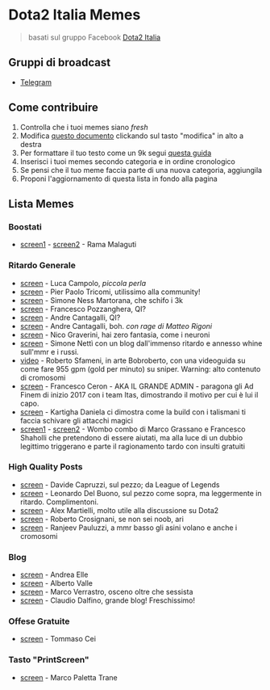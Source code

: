 # Dota2 Italia Memes
> basati sul gruppo Facebook [Dota2 Italia](https://www.facebook.com/groups/Dota2Italy/)

## Gruppi di broadcast
- [Telegram](https://t.me/dota2italiamemes)


## Come contribuire
1. Controlla che i tuoi memes siano *fresh*
2. Modifica [questo documento](https://github.com/scaccogatto/dota2-italia-memes/blob/master/README.md) clickando sul tasto "modifica" in alto a destra
3. Per formattare il tuo testo come un 9k segui [questa guida](http://daringfireball.net/projects/markdown/basics)
4. Inserisci i tuoi memes secondo categoria e in ordine cronologico
5. Se pensi che il tuo meme faccia parte di una nuova categoria, aggiungila
6. Proponi l'aggiornamento di questa lista in fondo alla pagina

## Lista Memes

### Boostati
- [screen1](http://i.imgur.com/xuNZ47z.png) - [screen2](http://i.imgur.com/DeyrGA3.png) - Rama Malaguti

### Ritardo Generale
- [screen](http://i.imgur.com/Mkiz0LH.png) - Luca Campolo, *piccola perla*
- [screen](http://i.imgur.com/D3PNjuG.png) - Pier Paolo Tricomi, utilissimo alla community!
- [screen](http://imgur.com/a/Mb9DJ) - Simone Ness Martorana, che schifo i 3k
- [screen](http://i.imgur.com/uRAmm9q.png) - Francesco Pozzanghera, QI?
- [screen](http://i.imgur.com/XtuO1sL.png) - Andre Cantagalli, QI?
- [screen](http://i.imgur.com/7kFJ6Ed.png) - Andre Cantagalli, boh. *con rage di Matteo Rigoni*
- [screen](http://i.imgur.com/COLQYld.png) - Nico Graverini, hai zero fantasia, come i neuroni
- [screen](http://i.imgur.com/yZkdljI.png) - Simone Nettì con un blog dall'immenso ritardo e annesso whine sull'mmr e i russi.
- [video](https://www.youtube.com/watch?v=CpSxp9QpMi4) - Roberto Sfameni, in arte Bobroberto, con una videoguida su come fare 955 gpm (gold per minuto) su sniper. Warning: alto contenuto di cromosomi
- [screen](http://imgur.com/a/odXNR) - Francesco Ceron - AKA IL GRANDE ADMIN - paragona gli Ad Finem di inizio 2017 con i team Itas, dimostrando il motivo per cui è lui il capo.
- [screen](http://imgur.com/a/wuEhx) - Kartigha Daniela ci dimostra come la build con i talismani ti faccia schivare gli attacchi magici
- [screen1](http://imgur.com/a/kY0aE) - [screen2](http://imgur.com/a/9QGpL) - Wombo combo di Marco Grassano e Francesco Shaholli che pretendono di essere aiutati, ma alla luce di un dubbio legittimo triggerano e parte il ragionamento tardo con insulti gratuiti

### High Quality Posts
- [screen](http://i.imgur.com/t6ZHN6u.png) - Davide Capruzzi, sul pezzo; da League of Legends
- [screen](http://i.imgur.com/bDSFdlk.png) - Leonardo Del Buono, sul pezzo come sopra, ma leggermente in ritardo. Complimentoni.
- [screen](http://i.imgur.com/3tEXMZP.png) - Alex Martielli, molto utile alla discussione su Dota2
- [screen](http://i.imgur.com/BKumDvJ.png) - Roberto Crosignani, se non sei noob, ari
- [screen](http://imgur.com/a/gJj7A) - Ranjeev Pauluzzi, a mmr basso gli asini volano e anche i cromosomi

### Blog
- [screen](http://i.imgur.com/CAEgubJ.png) - Andrea Elle
- [screen](http://i.imgur.com/LNzhfqR.png) - Alberto Valle
- [screen](http://i.imgur.com/v5cycJ6.png) - Marco Verrastro, osceno oltre che sessista
- [screen](http://i.imgur.com/qCYlezA.png) - Claudio Dalfino, grande blog! Freschissimo!

### Offese Gratuite
- [screen](http://i.imgur.com/qmx64KO.png) - Tommaso Cei

### Tasto "PrintScreen"
- [screen](http://i.imgur.com/WCdvLhJ.png) - Marco Paletta Trane
